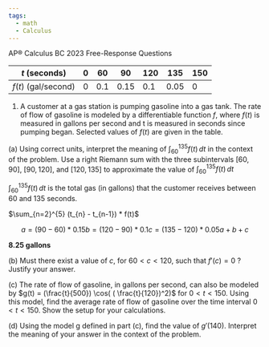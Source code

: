 ```yaml
---
tags:
  - math
  - Calculus
---
```



AP® Calculus BC 2023 Free-Response Questions

| $t$ (seconds)       | 0   | 60  | 90   | 120 | 135  | 150 |
| ----------------- | --- | --- | ---- | --- | ---- | --- |
| $f(t)$ (gal/second) | 0   | 0.1 | 0.15 | 0.1 | 0.05 | 0   | 

1. A customer at a gas station is pumping gasoline into a gas tank. The rate of flow of gasoline is modeled by a differentiable function $f$, where $f (t)$ is measured in gallons per second and t is measured in seconds since pumping began. Selected values of $f (t)$ are given in the table.

(a) Using correct units, interpret the meaning of $\int_{60}^{135} f(t)\, dt$  in the context of the problem. Use a right Riemann sum with the three subintervals $[60, 90]$, $[90, 120]$, and $[120, 135]$ to approximate the value of $\int_{60}^{135} f(t)\, dt$


$\int _{60}^{135} f(t)\, dt$ is the total gas (in gallons) that the customer receives between 60 and 135 seconds.

$\sum_{n=2}^{5} (t_{n} - t_{n-1}) * f(t)$

```math
a = (90-60) * 0.15
b = (120 - 90) * 0.1
c = (135 - 120) * 0.05
a + b + c
```

**8.25 gallons**


(b) Must there exist a value of $c$, for $60 < c < 120$, such that $f'(c) = 0$ ? Justify your answer.




(c) The rate of flow of gasoline, in gallons per second, can also be modeled by $g(t) = (\frac{t}{500}) \cos( ( \frac{t}{120})^2)$ for $0 < t < 150$. Using this model, find the average rate of flow of gasoline over the time interval $0 < t < 150$. Show the setup for your calculations.

(d) Using the model g defined in part (c), find the value of $g'(140)$. Interpret the meaning of your answer in the context of the problem.



